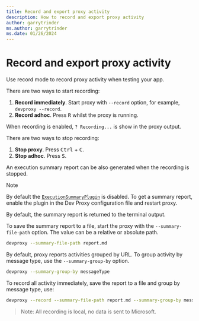 ```yaml
---
title: Record and export proxy activity
description: How to record and export proxy activity
author: garrytrinder
ms.author: garrytrinder
ms.date: 01/26/2024
---
```


# Record and export proxy activity

Use record mode to record proxy activity when testing your app.

There are two ways to start recording:

1. **Record immediately**. Start proxy with `--record` option, for example, `devproxy --record`.
1. **Record adhoc**. Press <kbd>R</kbd> whilst the proxy is running.

When recording is enabled, `? Recording...` is show in the proxy output.

There are two ways to stop recording:

1. **Stop proxy**. Press <kbd>Ctrl</kbd> + <kbd>C</kbd>.
1. **Stop adhoc**. Press <kbd>S</kbd>.

An execution summary report can be also generated when the recording is stopped.

> [!NOTE]
> By default the [`ExecutionSummaryPlugin`](../technical-reference/executionsummaryplugin.md) is disabled. To get a summary report, enable the plugin in the Dev Proxy configuration file and restart  proxy.

By default, the summary report is returned to the terminal output.

To save the summary report to a file, start the proxy with the `--summary-file-path` option. The value can be a relative or absolute path.

```sh
devproxy --summary-file-path report.md
```

By default, proxy reports activities grouped by URL. To group activity by message type, use the `--summary-group-by` option.

```sh
devproxy --summary-group-by messageType
```

To record all activity immediately, save the report to a file and group by message type, use:

```sh
devproxy --record --summary-file-path report.md --summary-group-by messageType
```

> Note: All recording is local, no data is sent to Microsoft.
